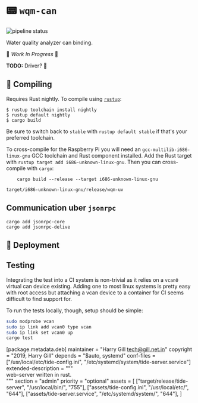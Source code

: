 # :pager: `wqm-can`

![pipeline status](https://travis-ci.org/lar-ag/wqm-can.svg?branch=master)


Water quality analyzer can binding.

🚧 _Work In Progress_ 🚧

**TODO:**  Driver?

##  Compiling

Requires Rust nightly. To compile using [`rustup`](https://rustup.rs/):

```ShellSession
$ rustup toolchain install nightly
$ rustup default nightly
$ cargo build
```

Be sure to switch back to `stable` with `rustup default stable` if that's your preferred toolchain.


To cross-compile for the Raspberry Pi you will need an
`gcc-multilib-i686-linux-gnu` GCC toolchain and Rust component installed. Add the Rust target
with `rustup target add i686-unknown-linux-gnu`. Then you can
cross-compile with `cargo`:

```ShellSession
    cargo build --release --target i686-unknown-linux-gnu
```

`target/i686-unknown-linux-gnu/release/wqm-uv` 


[ui]: https://user-images.githubusercontent.com/383250/59148363-53188c80-8a08-11e9-9b29-9cac56809ee2.png "Automaat UI Example"


## Communication uber `jsonrpc`

```shell
cargo add jsonrpc-core
cargo add jsonrpc-delive
```

## 🚀 Deployment

## Testing

Integrating the test into a CI system is non-trivial as it relies on a `vcan0` virtual can device existing. Adding one to most linux systems is pretty easy with root access but attaching a vcan device to a container for CI seems difficult to find support for.

To run the tests locally, though, setup should be simple:

```sh
sudo modprobe vcan
sudo ip link add vcan0 type vcan
sudo ip link set vcan0 up
cargo test
```

[package.metadata.deb]
maintainer = "Harry Gill <tech@gill.net.in>"
copyright = "2019, Harry Gill"
depends = "$auto, systemd"
conf-files = ["/usr/local/etc/tide-config.ini", "/etc/systemd/system/tide-server.service"]
extended-description = """\
web-server written in rust.\
"""
section = "admin"
priority = "optional"
assets = [
    ["target/release/tide-server", "/usr/local/bin/", "755"],
    ["assets/tide-config.ini", "/usr/local/etc/", "644"],
    ["assets/tide-server.service", "/etc/systemd/system/", "644"],
]
